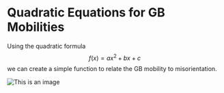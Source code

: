 # Quadratic Equations for GB Mobilities

Using the quadratic formula
$$ f(x) = ax^2 + bx + c $$
we can create a simple function to relate the GB mobility to misorientation.

![This is an image](https://myoctocat.com/assets/images/base-octocat.svg)
